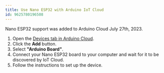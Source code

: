 ```yaml
---
title: Use Nano ESP32 with Arduino IoT Cloud
id: 9625780196508
---
```


Nano ESP32 support was added to Arduino Cloud July 27th, 2023.

1. Open the <a class="link-external" href="https://create.arduino.cc/iot/devices">Devices tab in Arduino Cloud</a>.
1. Click the **Add** button.
1. Select **"Arduino Board"**.
1. Connect your Nano ESP32 board to your computer and wait for it to be discovered by IoT Cloud.
1. Follow the instructions to set up the device.
